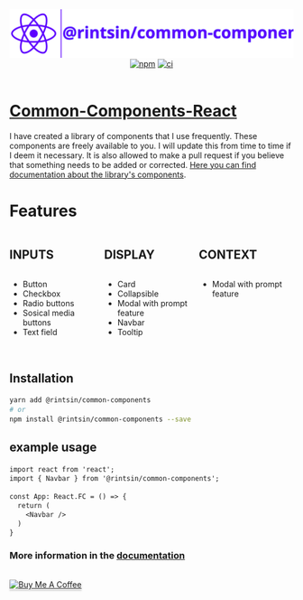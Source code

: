 

<div
  style="
    display: flex;
    align-items: center;
    justify-content: center;
    flex-direction: column;
  ">
  <img src="./assets/logo.svg" alt="logo" height="100%" width="auto"/>
</div>

<div
  style="
    display: flex;
    align-items: center;
    justify-content: center;
    flex-direction: row;
  ">
  <a href="https://www.npmjs.com/package/@rintsin/common-components" style="margin: 2px;">
    <img src="https://img.shields.io/npm/v/@rintsin/common-components.svg?style=flat-square" alt="npm" height="100%" width="auto"/>
  </a>
  <a href="https://github.com/JoniRinta-Kahila/commonComponents/actions/workflows/ci.yml" style="margin: 2px;">
    <img src="https://github.com/JoniRinta-Kahila/commonComponents/actions/workflows/ci.yml/badge.svg" alt="ci" height="100%" width="auto"/>
  </a>
</div>
</br>

# [Common-Components-React](https://jonirinta-kahila.github.io/commonComponents)

I have created a library of components that I use frequently. These components are freely available to you. I will update this from time to time if I deem it necessary. It is also allowed to make a pull request if you believe that something needs to be added or corrected. [Here you can find documentation about the library's components](https://jonirinta-kahila.github.io/commonComponents).

<h1>Features</h1>
<div
  style="
    display: flex;
    align-items: flex-start;
    justify-content: center;
    flex-direction: row;
  ">
  <div
  style="
    display: flex;
    flex-direction: column;
    align-items: flex-start;
    justify-content: center;
    height: 100%;
    width: 50%;
  ">
  <h2>INPUTS</h2>
  <ul>
    <li>Button</li>
    <li>Checkbox</li>
    <li>Radio buttons</li>
    <li>Sosical media buttons</li>
    <li>Text field</li>
  </ul>
  </div>
  <div
  style="
    display: flex;
    flex-direction: column;
    align-items: flex-start;
    justify-content: flex-start;
    height: 100%;
    width: 50%;
  ">
  <h2>DISPLAY</h2>
  <ul>
    <li>Card</li>
    <li>Collapsible</li>
    <li>Modal with prompt feature</li>
    <li>Navbar</li>
    <li>Tooltip</li>
  </ul>
  </div>
    <div
  style="
    display: flex;
    flex-direction: column;
    align-items: flex-start;
    justify-content: center;
    height: 100%;
    width: 50%;
  ">
    <h2>CONTEXT</h2>
    <ul>
      <li>Modal with prompt feature</li>
    </ul>
  </div>
</div>

</br>

## Installation

```bash
yarn add @rintsin/common-components
# or
npm install @rintsin/common-components --save
```

## example usage

```tsx
import react from 'react';
import { Navbar } from '@rintsin/common-components';

const App: React.FC = () => {
  return (
    <Navbar />  
  )
}
```

### More information in the [documentation](https://jonirinta-kahila.github.io/commonComponents)

</br>
<a href="https://www.buymeacoffee.com/rintsi" target="_blank"><img src="https://www.buymeacoffee.com/assets/img/custom_images/orange_img.png" alt="Buy Me A Coffee" style="height: 41px !important;width: 174px !important;box-shadow: 0px 3px 2px 0px rgba(190, 190, 190, 0.5) !important;-webkit-box-shadow: 0px 3px 2px 0px rgba(190, 190, 190, 0.5) !important;" ></a>
